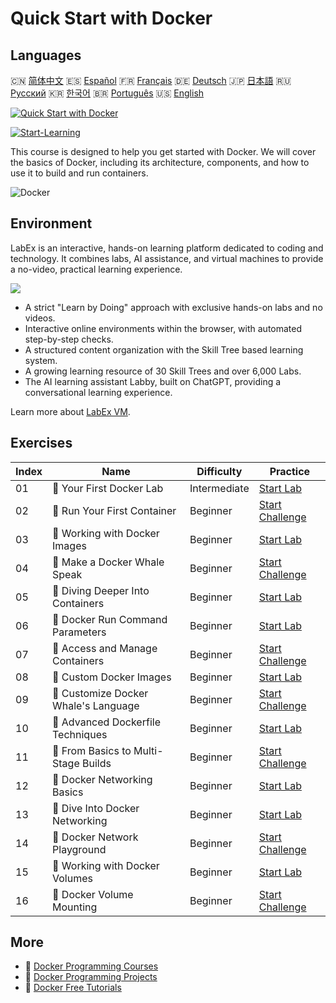 # Quick Start with Docker

## Languages

🇨🇳 [简体中文](README_zh.md) 🇪🇸 [Español](README_es.md) 🇫🇷 [Français](README_fr.md) 🇩🇪 [Deutsch](README_de.md) 🇯🇵 [日本語](README_ja.md) 🇷🇺 [Русский](README_ru.md) 🇰🇷 [한국어](README_ko.md) 🇧🇷 [Português](README_pt.md) 🇺🇸 [English](README.md) 

[![Quick Start with Docker](https://cover-creator.labex.io/quick-start-with-docker.png)](https://labex.io/courses/quick-start-with-docker)

[![Start-Learning](https://img.shields.io/badge/Start-Learning-whitesmoke?style=for-the-badge)](https://labex.io/courses/quick-start-with-docker)

This course is designed to help you get started with Docker. We will cover the basics of Docker, including its architecture, components, and how to use it to build and run containers. 

![Docker](https://img.shields.io/badge/Docker-whitesmoke?style=for-the-badge&logo=docker)


## Environment

LabEx is an interactive, hands-on learning platform dedicated to coding and technology. It combines labs, AI assistance, and virtual machines to provide a no-video, practical learning experience.

![](https://tutorial-screenshot.getvm.io/images/vm-1725247253.png)

- A strict "Learn by Doing" approach with exclusive hands-on labs and no videos.
- Interactive online environments within the browser, with automated step-by-step checks.
- A structured content organization with the Skill Tree based learning system.
- A growing learning resource of 30 Skill Trees and over 6,000 Labs.
- The AI learning assistant Labby, built on ChatGPT, providing a conversational learning experience.

Learn more about [LabEx VM](https://support.labex.io/using-labex/virtual-machine).

## Exercises

|   Index | Name                                 | Difficulty   | Practice                                                                                                                 |
|---------|--------------------------------------|--------------|--------------------------------------------------------------------------------------------------------------------------|
|      01 | 📖 Your First Docker Lab             | Intermediate | <a target='_blank' href='https://labex.io/tutorials/docker-your-first-docker-lab-92719'>Start Lab</a>                    |
|      02 | 🎯 Run Your First Container          | Beginner     | <a target='_blank' href='https://labex.io/tutorials/docker-run-your-first-container-388943'>Start Challenge</a>          |
|      03 | 📖 Working with Docker Images        | Beginner     | <a target='_blank' href='https://labex.io/tutorials/docker-working-with-docker-images-388939'>Start Lab</a>              |
|      04 | 🎯 Make a Docker Whale Speak         | Beginner     | <a target='_blank' href='https://labex.io/tutorials/docker-make-a-docker-whale-speak-388948'>Start Challenge</a>         |
|      05 | 📖 Diving Deeper Into Containers     | Beginner     | <a target='_blank' href='https://labex.io/tutorials/docker-diving-deeper-into-containers-388951'>Start Lab</a>           |
|      06 | 📖 Docker Run Command Parameters     | Beginner     | <a target='_blank' href='https://labex.io/tutorials/docker-docker-run-command-parameters-389228'>Start Lab</a>           |
|      07 | 🎯 Access and Manage Containers      | Beginner     | <a target='_blank' href='https://labex.io/tutorials/docker-access-and-manage-containers-389192'>Start Challenge</a>      |
|      08 | 📖 Custom Docker Images              | Beginner     | <a target='_blank' href='https://labex.io/tutorials/docker-custom-docker-images-389185'>Start Lab</a>                    |
|      09 | 🎯 Customize Docker Whale's Language | Beginner     | <a target='_blank' href='https://labex.io/tutorials/docker-customize-docker-whale-s-language-389015'>Start Challenge</a> |
|      10 | 📖 Advanced Dockerfile Techniques    | Beginner     | <a target='_blank' href='https://labex.io/tutorials/docker-advanced-dockerfile-techniques-389027'>Start Lab</a>          |
|      11 | 🎯 From Basics to Multi-Stage Builds | Beginner     | <a target='_blank' href='https://labex.io/tutorials/docker-from-basics-to-multi-stage-builds-389193'>Start Challenge</a> |
|      12 | 📖 Docker Networking Basics          | Beginner     | <a target='_blank' href='https://labex.io/tutorials/docker-docker-networking-basics-389048'>Start Lab</a>                |
|      13 | 📖 Dive Into Docker Networking       | Beginner     | <a target='_blank' href='https://labex.io/tutorials/docker-dive-into-docker-networking-389047'>Start Lab</a>             |
|      14 | 🎯 Docker Network Playground         | Beginner     | <a target='_blank' href='https://labex.io/tutorials/docker-docker-network-playground-389054'>Start Challenge</a>         |
|      15 | 📖 Working with Docker Volumes       | Beginner     | <a target='_blank' href='https://labex.io/tutorials/docker-working-with-docker-volumes-389189'>Start Lab</a>             |
|      16 | 🎯 Docker Volume Mounting            | Beginner     | <a target='_blank' href='https://labex.io/tutorials/docker-docker-volume-mounting-389116'>Start Challenge</a>            |

## More

- 🔗 [Docker Programming Courses](https://github.com/labex-labs/awesome-programming-courses)
- 🔗 [Docker Programming Projects](https://github.com/labex-labs/awesome-programming-projects)
- 🔗 [Docker Free Tutorials](https://github.com/labex-labs/docker-free-tutorials)


